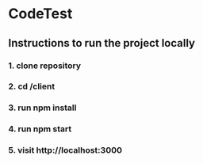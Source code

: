 # CodeTest

## Instructions to run the project locally

### 1. clone repository

### 2. cd /client

### 3. run npm install

### 4. run npm start

### 5. visit http://localhost:3000
